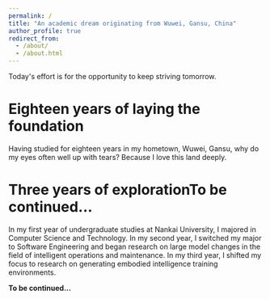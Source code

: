 ```yaml
---
permalink: /
title: "An academic dream originating from Wuwei, Gansu, China"
author_profile: true
redirect_from: 
  - /about/
  - /about.html
---
```


Today's effort is for the opportunity to keep striving tomorrow.

Eighteen years of laying the foundation
======
Having studied for eighteen years in my hometown, Wuwei, Gansu, why do my eyes often well up with tears? Because I love this land deeply.

Three years of explorationTo be continued...
======
In my first year of undergraduate studies at Nankai University, I majored in Computer Science and Technology.
In my second year, I switched my major to Software Engineering and began research on large model changes in the field of intelligent operations and maintenance.
In my third year, I shifted my focus to research on generating embodied intelligence training environments.

**To be continued...**

